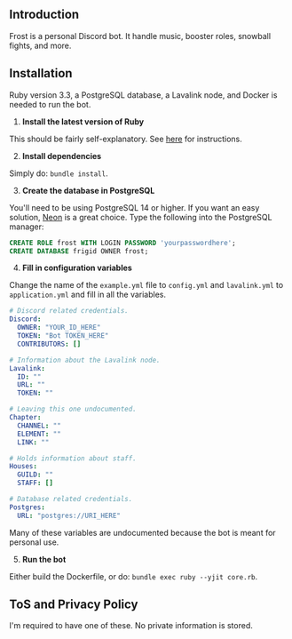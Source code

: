 ## Introduction

Frost is a personal Discord bot. It handle music, booster roles, snowball fights, and more.

## Installation

Ruby version 3.3, a PostgreSQL database, a Lavalink node, and Docker is needed to run the bot.

1. **Install the latest version of Ruby**

This should be fairly self-explanatory. See [here](https://www.ruby-lang.org/en/documentation/installation/) for instructions.

2. **Install dependencies**

Simply do: `bundle install`.

3. **Create the database in PostgreSQL**

You'll need to be using PostgreSQL 14 or higher. If you want an easy solution, [Neon](https://neon.tech/home) is a great choice. Type the following
into the PostgreSQL manager:

```sql
CREATE ROLE frost WITH LOGIN PASSWORD 'yourpasswordhere';
CREATE DATABASE frigid OWNER frost;
```

4. **Fill in configuration variables**

Change the name of the `example.yml` file to `config.yml` and `lavalink.yml` to `application.yml` and fill in all the variables.

```yaml
# Discord related credentials.
Discord:
  OWNER: "YOUR_ID_HERE"
  TOKEN: "Bot TOKEN_HERE"
  CONTRIBUTORS: []

# Information about the Lavalink node.
Lavalink:
  ID: ""
  URL: ""
  TOKEN: ""

# Leaving this one undocumented.
Chapter:
  CHANNEL: ""
  ELEMENT: ""
  LINK: ""

# Holds information about staff.
Houses:
  GUILD: ""
  STAFF: []

# Database related credentials.
Postgres:
  URL: "postgres://URI_HERE"
```

Many of these variables are undocumented because the bot is meant for personal use.

5. **Run the bot**

Either build the Dockerfile, or do: `bundle exec ruby --yjit core.rb`.

## ToS and Privacy Policy

I'm required to have one of these. No private information is stored.
